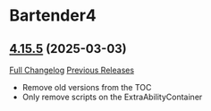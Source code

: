 # Bartender4

## [4.15.5](https://github.com/Nevcairiel/Bartender4/tree/4.15.5) (2025-03-03)
[Full Changelog](https://github.com/Nevcairiel/Bartender4/compare/4.15.4...4.15.5) [Previous Releases](https://github.com/Nevcairiel/Bartender4/releases)

- Remove old versions from the TOC  
- Only remove scripts on the ExtraAbilityContainer  
